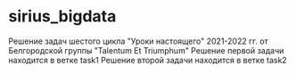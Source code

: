 # sirius_bigdata
Решение задач шестого цикла "Уроки настоящего" 2021-2022 гг. от Белгородской группы "Talentum Et Triumphum"
Решение первой задачи находится в ветке task1
Решение второй задачи находится в ветке task2
